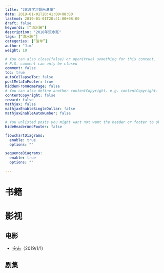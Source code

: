 ```yaml
---
title: "2019学习娱乐清单"
date: 2019-01-01T20:41:00+08:00
lastmod: 2019-01-01T20:41:00+08:00
draft: false
keywords: [“流水账”]
description: "2018年流水账"
tags: [“流水账”]
categories: [“清单”]
author: "Jim"
weight: 10

# You can also close(false) or open(true) something for this content.
# P.S. comment can only be closed
comment: false
toc: true
autoCollapseToc: false
postMetaInFooter: true
hiddenFromHomePage: false
# You can also define another contentCopyright. e.g. contentCopyright: "This is another copyright."
contentCopyright: false
reward: false
mathjax: false
mathjaxEnableSingleDollar: false
mathjaxEnableAutoNumber: false

# You unlisted posts you might want not want the header or footer to show
hideHeaderAndFooter: false

flowchartDiagrams:
  enable: true
  options: ""

sequenceDiagrams: 
  enable: true
  options: ""

---
```


# 书籍

# 影视
## 电影
- 突击（2019/1/1）
## 剧集
